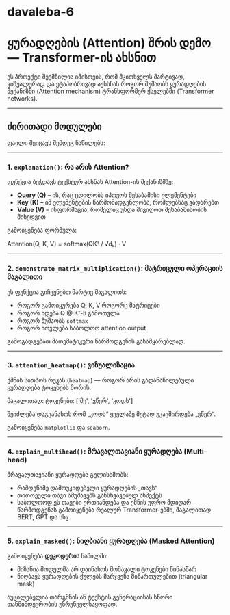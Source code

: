 # davaleba-6


# ყურადღების (Attention) შრის დემო — Transformer-ის ახსნით

ეს პროექტი შექმნილია იმისთვის, რომ მკითხველს მარტივად, ვიზუალურად და ეტაპობრივად აუხსნას როგორ მუშაობს ყურადღების მექანიზმი (Attention mechanism) ტრანსფორმერ ქსელებში (Transformer networks).

---

## ძირითადი მოდულები

ფაილი შეიცავს შემდეგ ნაწილებს:

---

### 1. `explanation()`: რა არის Attention?

ფუნქცია ბეჭდავს ტექსტურ ახსნას Attention-ის მექანიზმზე:

- **Query (Q)** – ის, რაც ცდილობს იპოვოს შესაბამისი ელემენტები
- **Key (K)** – იმ ელემენტების წარმომადგენლობა, რომლებსაც ვადარებთ
- **Value (V)** – ინფორმაცია, რომელიც უნდა მივიღოთ შესაბამისობის მიხედვით

გამოიყენება ფორმულა:

Attention(Q, K, V) = softmax(QKᵀ / √dₖ) · V


---

### 2. `demonstrate_matrix_multiplication()`: მატრიცული ოპერაციის მაგალითი

ეს ფუნქცია გიჩვენებთ მარტივ მაგალითს:

- როგორ გამოიყურება Q, K, V როგორც მატრიცები
- როგორ ხდება Q @ Kᵀ-ს გამოთვლა
- როგორ მუშაობს `softmax`
- როგორ ითვლება საბოლოო attention output

გამოგადგებათ მათემატიკური წარმოდგენის გასამყარებლად.

---

### 3. `attention_heatmap()`: ვიზუალიზაცია

ქმნის სითბოს რუკას (`heatmap`) — როგორ არის გადანაწილებული ყურადღება ტოკენებს შორის.

მაგალითად:
ტოკენები: ['მე', 'ვწერ', 'კოდს']


შეიძლება დაგვანახოს რომ „კოდს“ ყველაზე მეტად უკავშირდება „ვწერ“.

გამოიყენება `matplotlib` და `seaborn`.

---

### 4. `explain_multihead()`: მრავალთავიანი ყურადღება (Multi-head)

მრავალთავიანი ყურადღება გულისხმობს:

- რამდენიმე დამოუკიდებელი ყურადღების „თავს“
- თითოეული თავი ამუშავებს განსხვავებულ ასპექტს
- საბოლოოდ ეს თავები ერთიანდება და ქმნის უფრო მდიდარ წარმოდგენას
 გამოიყენება რეალურ Transformer-ებში, მაგალითად BERT, GPT და სხვ.

---

### 5. `explain_masked()`: ნიღბიანი ყურადღება (Masked Attention)

გამოიყენება **დეკოდერის** ნაწილში:

- მიზანია მოდელმა არ დაინახოს მომავალი ტოკენები წინასწარ
- ნიღბავს ყურადღების ქულებს მარჯვენა მიმართულებით (triangular mask)

 აუცილებელია თარგმნის ან ტექსტის გენერაციისას სწორი თანმიმდევრობის უზრუნველსაყოფად.
